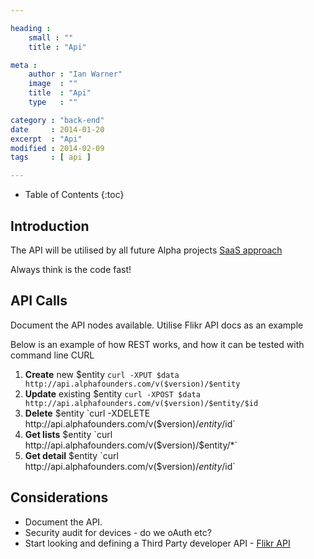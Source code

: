 ```yaml
---

heading :
    small : ""
    title : "Api"

meta :
    author : "Ian Warner"
    image  : ""
    title  : "Api"
    type   : ""

category : "back-end"
date     : 2014-01-20
excerpt  : "Api"
modified : 2014-02-09
tags     : [ api ]

---
```


* Table of Contents
{:toc}

## Introduction

The API will be utilised by all future Alpha projects
[SaaS approach](http://en.wikipedia.org/wiki/Software_as_a_service)

Always think is the code fast!

## API Calls
Document the API nodes available. Utilise Flikr API docs as an example

Below is an example of how REST works, and how it can be tested with command line CURL

1. **Create** new $entity      `curl -XPUT $data http://api.alphafounders.com/v($version)/$entity`
2. **Update** existing $entity `curl -XPOST $data http://api.alphafounders.com/v($version)/$entity/$id`
3. **Delete** $entity          `curl -XDELETE http://api.alphafounders.com/v($version)/$entity/$id`
4. **Get lists** $entity       `curl http://api.alphafounders.com/v($version)/$entity/*`
5. **Get detail** $entity      `curl http://api.alphafounders.com/v($version)/$entity/$id`

## Considerations
* Document the API.
* Security audit for devices - do we oAuth etc?
* Start looking and defining a Third Party developer API - [Flikr API](http://www.flickr.com/services/api/)